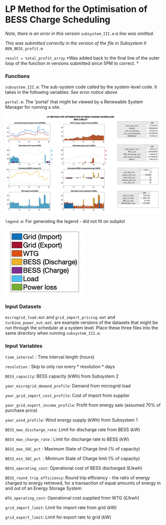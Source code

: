 #  LP Method for the Optimisation of BESS Charge Scheduling


*Note, there is an error in this version*  `subsystem_III.m` *a line was omitted.* 

*This was submitted correctly in the version of the file in Subsystem II* `BEN_BESS_profit.m`

`result = total_profit_array` *Was added back to the final line of the outer loop of the function in versions submitted since 5PM to correct. *

### Functions
`subsystem_III.m`: The sub-system code called by the system-level code. It takes in the following variables:
*See error notice above*

`portal.m`: The 'portal' that might be viewed by a Renewable System Manager for running a site. 

![alt text](https://github.com/yt1516/DE4-Optimision/blob/master/Ben/bigportal.png)


`legend.m`: For generating the legend - did not fit on subplot

![alt text](https://github.com/yt1516/DE4-Optimision/blob/master/Ben/legend.png)

### Input Datasets
`microgrid_load.mat` and `grid_import_pricing.mat` and `turbine_power_out.mat`. are example versions of the datasets that might be run through the scheduler at a system level. Place these three files into the same directory when running `subsystem_III.m`. 

### Input Variables
`time_interval` : Time interval length (hours)

`resolution` : Skip to only run every * resolution * days

`BESS_capacity`: BESS capacity (kWh) from Subsystem 2

`year_microgrid_demand_profile`: Demand from microgrid load 

`year_grid_import_cost_profile`: Cost of import from supplier

`year_grid_export_income_profile`: Profit from energy sale (assumed 70% of purchase price) 

`year_wind_profile`: Wind energy supply (kWh) from Subsystem 1

`BESS_max_discharge_rate`: Limit for discharge rate from BESS (kW)

`BESS_max_charge_rate` : Limit for discharge rate to BESS (kW)

`BESS_max_SOC_pct` : Maximum State of Charge limit (% of capacity)

`BESS_min_SOC_pct `: Minimum State of Charge limit (% of capacity)

`BESS_operating_cost`: Operational cost of BESS discharged (£/kwh)

`BESS_round_trip_efficiency`: Round trip efficiency - the ratio of energy charged to energy retrieved, for a transaction of equal amounts of energy in and out of an Energy Storage System

`WTG_operating_cost`: Operational cost supplied from WTG (£/kwh)

`grid_import_limit`: Limit for import rate from grid (kW)

`grid_export_limit`: Limit for export rate to grid (kW)


